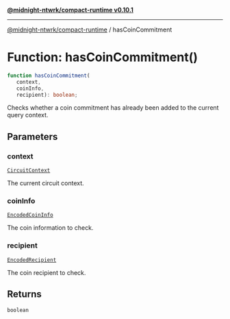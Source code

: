 [**@midnight-ntwrk/compact-runtime v0.10.1**](../README.md)

***

[@midnight-ntwrk/compact-runtime](../globals.md) / hasCoinCommitment

# Function: hasCoinCommitment()

```ts
function hasCoinCommitment(
   context, 
   coinInfo, 
   recipient): boolean;
```

Checks whether a coin commitment has already been added to the current query context.

## Parameters

### context

[`CircuitContext`](../interfaces/CircuitContext.md)

The current circuit context.

### coinInfo

[`EncodedCoinInfo`](../interfaces/EncodedCoinInfo.md)

The coin information to check.

### recipient

[`EncodedRecipient`](../interfaces/EncodedRecipient.md)

The coin recipient to check.

## Returns

`boolean`
